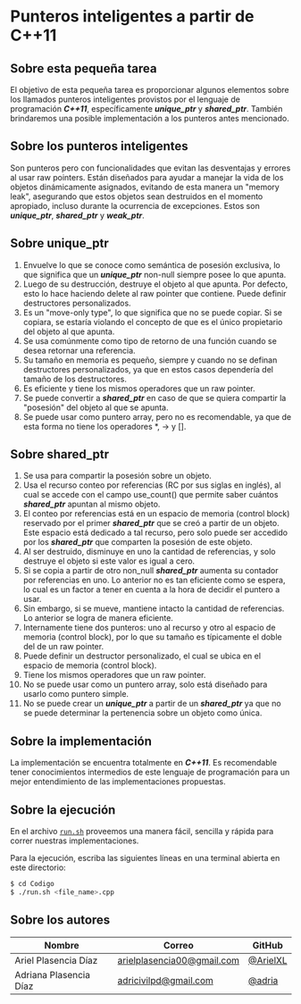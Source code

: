 # Punteros inteligentes a partir de **C++11**

## Sobre esta pequeña tarea

El objetivo de esta pequeña tarea es proporcionar algunos elementos sobre los llamados punteros inteligentes provistos por el lenguaje de programación ***C++11***, específicamente ***unique_ptr*** y ***shared_ptr***. También brindaremos una posible implementación a los punteros antes mencionado.

## Sobre los punteros inteligentes

Son punteros pero con funcionalidades que evitan las desventajas y errores al usar raw pointers. Están diseñados para ayudar a manejar la vida de los objetos dinámicamente asignados, evitando de esta manera un "memory leak", asegurando que estos objetos sean destruidos en el momento apropiado, incluso durante la ocurrencia de excepciones. Estos son ***unique_ptr***, ***shared_ptr*** y ***weak_ptr***.

## Sobre unique_ptr

1. Envuelve lo que se conoce como semántica de posesión exclusiva, lo que significa que un ***unique_ptr*** non-null siempre posee lo que apunta.
2. Luego de su destrucción, destruye el objeto al que apunta. Por defecto, esto lo hace haciendo delete al raw pointer que contiene. Puede definir destructores personalizados.
3. Es un "move-only type", lo que significa que no se puede copiar. Si se copiara, se estaría violando el concepto de que es el único propietario del objeto al que apunta.
4. Se usa comúnmente como tipo de retorno de una función cuando se desea retornar una referencia.
5. Su tamaño en memoria es pequeño, siempre y cuando no se definan destructores personalizados, ya que en estos casos dependería del tamaño de los destructores.
6. Es eficiente y tiene los mismos operadores que un raw pointer.
7. Se puede convertir a ***shared_ptr*** en caso de que se quiera compartir la "posesión" del objeto al que se apunta.
8. Se puede usar como puntero array, pero no es recomendable, ya que de esta forma no tiene los operadores *, -> y [].

## Sobre shared_ptr

1. Se usa para compartir la posesión sobre un objeto.
2. Usa el recurso conteo por referencias (RC por sus siglas en inglés), al cual se accede con el campo use_count() que permite saber cuántos ***shared_ptr*** apuntan al mismo objeto.
3. El conteo por referencias está en un espacio de memoria (control block) reservado por el primer ***shared_ptr*** que se creó a partir de un objeto. Este espacio está dedicado a tal recurso, pero solo puede ser accedido por los ***shared_ptr*** que comparten la posesión de este objeto.
4. Al ser destruido, disminuye en uno la cantidad de referencias, y solo destruye el objeto si este valor es igual a cero.
5. Si se copia a partir de otro non_null ***shared_ptr*** aumenta su contador por referencias en uno. Lo anterior no es tan eficiente como se espera, lo cual es un factor a tener en cuenta a la hora de decidir el puntero a usar.
6. Sin embargo, si se mueve, mantiene intacto la cantidad de referencias. Lo anterior se logra de manera eficiente.
7. Internamente tiene dos punteros: uno al recurso y otro al espacio de memoria (control block), por lo que su tamaño es típicamente el doble del de un raw pointer.
8. Puede definir un destructor personalizado, el cual se ubica en el espacio de memoria (control block).
9. Tiene los mismos operadores que un raw pointer.
10. No se puede usar como un puntero array, solo está diseñado para usarlo como puntero simple.
11. No se puede crear un ***unique_ptr*** a partir de un ***shared_ptr*** ya que no se puede determinar la pertenencia sobre un objeto como única.

## Sobre la implementación

La implementación se encuentra totalmente en ***C++11***. Es recomendable tener conocimientos intermedios de este lenguaje de programación para un mejor entendimiento de las implementaciones propuestas.

## Sobre la ejecución

En el archivo [`run.sh`](Codigo/run.sh) proveemos una manera fácil, sencilla y rápida para correr nuestras implementaciones.

Para la ejecución, escriba las siguientes líneas en una terminal abierta en este directorio:

```bash
$ cd Codigo
$ ./run.sh <file_name>.cpp
```

## Sobre los autores

**Nombre** | **Correo** | **GitHub**
--|--|--
Ariel Plasencia Díaz | arielplasencia00@gmail.com | [@ArielXL](https://github.com/ArielXL)
Adriana Plasencia Díaz | adricivilpd@gmail.com | [@adria](https://github.com/adria)
